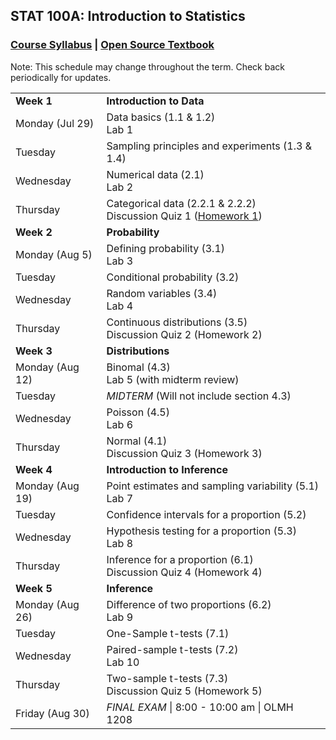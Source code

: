 ## STAT 100A: Introduction to Statistics
### <a href="https://lgpcappiello.github.io/teaching/stat100a/syllabus.pdf" target="blank">Course Syllabus</a> | <a href="https://www.openintro.org/stat/textbook.php?stat_book=os" target="blank">Open Source Textbook</a>

Note: This schedule may change throughout the term. Check back periodically for updates.

<table>
  <tbody>
  <tr><td><strong>Week 1</strong></td><td><strong>Introduction to Data </strong></td></tr>
  <tr><td>Monday (Jul 29)        </td><td> Data basics (1.1 & 1.2) 
                                            <br> Lab 1 </td></tr>
  <tr><td>Tuesday                </td><td> Sampling principles and experiments (1.3 & 1.4) </td></tr>
  <tr><td>Wednesday              </td><td> Numerical data (2.1) 
                                            <br> Lab 2 </td></tr>
  <tr><td>Thursday               </td><td> Categorical data (2.2.1 & 2.2.2) 
                                            <br> Discussion Quiz 1 (<a href="https://lgpcappiello.github.io/teaching/stat100a/hw1.html">Homework 1</a>) </td></tr>
  
  <tr><td><strong>Week 2</strong></td><td><strong>Probability</strong></td></tr>
  <tr><td>Monday (Aug 5)         </td><td> Defining probability (3.1) 
                                            <br> Lab 3 </td></tr>
  <tr><td>Tuesday                </td><td> Conditional probability (3.2) </td></tr>
  <tr><td>Wednesday              </td><td> Random variables (3.4) 
                                            <br> Lab 4 </td></tr>
  <tr><td>Thursday               </td><td> Continuous distributions (3.5) 
                                            <br> Discussion Quiz 2 (Homework 2) </td></tr>

  <tr><td><strong>Week 3</strong></td><td><strong>Distributions</strong></td></tr>
  <tr><td>Monday (Aug 12)        </td><td> Binomal (4.3) 
                                            <br> Lab 5 (with midterm review) </td></tr>
  <tr><td>Tuesday                </td><td> <em>MIDTERM</em> (Will not include section 4.3) </td></tr>
  <tr><td>Wednesday              </td><td> Poisson (4.5) 
                                            <br> Lab 6 </td></tr>
  <tr><td>Thursday               </td><td>  Normal (4.1) 
                                            <br> Discussion Quiz 3 (Homework 3) </td></tr>

  <tr><td><strong>Week 4</strong></td><td><strong>Introduction to Inference</strong></td></tr>
  <tr><td>Monday (Aug 19)        </td><td> Point estimates and sampling variability (5.1) 
                                            <br> Lab 7 </td></tr>
  <tr><td>Tuesday                </td><td> Confidence intervals for a proportion (5.2) </td></tr>
  <tr><td>Wednesday              </td><td> Hypothesis testing for a proportion (5.3) 
                                            <br> Lab 8 </td></tr>
  <tr><td>Thursday               </td><td> Inference for a proportion (6.1) 
                                            <br> Discussion Quiz 4 (Homework 4) </td></tr>

  <tr><td><strong>Week 5</strong></td><td><strong>Inference</strong></td></tr>
  <tr><td>Monday (Aug 26)        </td><td> Difference of two proportions (6.2) 
                                          <br> Lab 9 </td></tr>
  <tr><td>Tuesday                </td><td> One-Sample t-tests (7.1) </td></tr>
  <tr><td>Wednesday              </td><td> Paired-sample t-tests (7.2) 
                                          <br> Lab 10 </td></tr>
  <tr><td>Thursday               </td><td> Two-sample t-tests (7.3) 
                                          <br> Discussion Quiz 5 (Homework 5) </td></tr>
  <tr><td>Friday (Aug 30)        </td><td> <em>FINAL EXAM</em> | 8:00 - 10:00 am | OLMH 1208 </td></tr>
</tbody>
</table>
